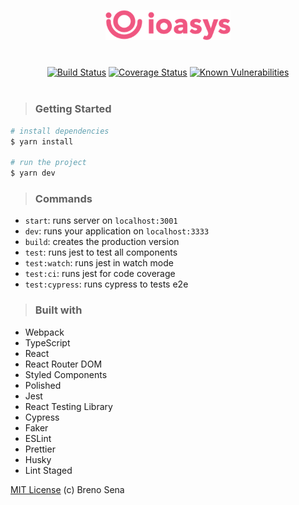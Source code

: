 <p align="center">
<img width="200" src="./static/logo.png" alt="Ioasys" title="Ioasys" />
</p>

<p align="center" style="margin: 40px 0;">
<a href='https://travis-ci.org/brenofsena/enterprises'><img src='https://travis-ci.org/brenofsena/enterprises.svg?branch=master' alt='Build Status' /></a>
<a href='https://coveralls.io/github/brenofsena/enterprises'><img src='https://coveralls.io/repos/github/brenofsena/enterprises/badge.svg' alt='Coverage Status' /></a>
<a href="https://snyk.io/test/github/brenofsena/enterprises?targetFile=package.json"><img src="https://snyk.io/test/github/brenofsena/enterprises/badge.svg?targetFile=package.json" alt="Known Vulnerabilities" data-canonical-src="https://snyk.io/test/github/brenofsena/enterprises?targetFile=package.json" style="max-width:100%;"></a>
</p>

> ### Getting Started

```sh
# install dependencies
$ yarn install

# run the project
$ yarn dev
```

> ### Commands

- `start`: runs server on `localhost:3001`
- `dev`: runs your application on `localhost:3333`
- `build`: creates the production version
- `test`: runs jest to test all components
- `test:watch`: runs jest in watch mode
- `test:ci`: runs jest for code coverage
- `test:cypress`: runs cypress to tests e2e

> ### Built with

- Webpack
- TypeScript
- React
- React Router DOM
- Styled Components
- Polished
- Jest
- React Testing Library
- Cypress
- Faker
- ESLint
- Prettier
- Husky
- Lint Staged

[MIT License](./license) (c) Breno Sena
